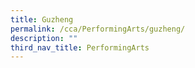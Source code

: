 ```yaml
---
title: Guzheng
permalink: /cca/PerformingArts/guzheng/
description: ""
third_nav_title: PerformingArts
---
```



